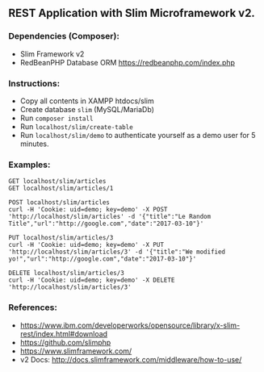 ## REST Application with Slim Microframework v2.

### Dependencies (Composer):
* Slim Framework v2
* RedBeanPHP Database ORM https://redbeanphp.com/index.php

### Instructions:
* Copy all contents in XAMPP htdocs/slim
* Create database `slim` (MySQL/MariaDb)
* Run `composer install`
* Run `localhost/slim/create-table`
* Run `localhost/slim/demo` to authenticate yourself as a demo user for 5 minutes.

### Examples:
```
GET localhost/slim/articles
GET localhost/slim/articles/1

POST localhost/slim/articles
curl -H 'Cookie: uid=demo; key=demo' -X POST 'http://localhost/slim/articles' -d '{"title":"Le Random Title","url":"http://google.com","date":"2017-03-10"}'

PUT localhost/slim/articles/3
curl -H 'Cookie: uid=demo; key=demo' -X PUT 'http://localhost/slim/articles/3' -d '{"title":"We modified yo!","url":"http://google.com","date":"2017-03-10"}'

DELETE localhost/slim/articles/3
curl -H 'Cookie: uid=demo; key=demo' -X DELETE 'http://localhost/slim/articles/3'
```

### References:
* https://www.ibm.com/developerworks/opensource/library/x-slim-rest/index.html#download
* https://github.com/slimphp
* https://www.slimframework.com/
* v2 Docs: http://docs.slimframework.com/middleware/how-to-use/
